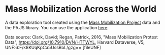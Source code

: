 # Mass Mobilization Across the World

A data exploration tool created using the [Mass Mobilization Project](https://massmobilization.github.io/) data and the P5.JS library. You can use the application [here](https://editor.p5js.org/erkangunes/present/qbeZ2O-pl).

Data source: Clark, David; Regan, Patrick, 2016, "Mass Mobilization Protest Data", https://doi.org/10.7910/DVN/HTTWYL, Harvard Dataverse, V5, UNF:6:F/k8KUqKpCa5UssBbL/gzg== [fileUNF]
